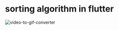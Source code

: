 # sorting algorithm in flutter

![video-to-gif-converter](https://user-images.githubusercontent.com/67749770/95409879-f17d7080-0922-11eb-8701-02bba7bc2fdc.gif)
